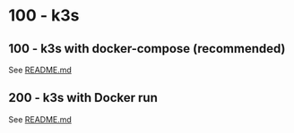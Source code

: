 # 100 - k3s

## 100 - k3s with docker-compose (recommended)
See [README.md](./100/README.md)

## 200 - k3s with Docker run
See [README.md](./200/README.md)
